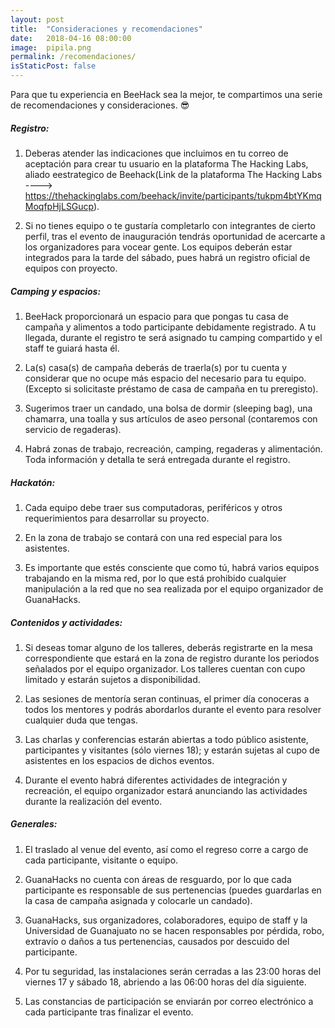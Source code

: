 ```yaml
---
layout: post
title:  "Consideraciones y recomendaciones"
date:   2018-04-16 08:00:00
image:  pipila.png
permalink: /recomendaciones/
isStaticPost: false
---
```


Para que tu experiencia en BeeHack sea la mejor, te compartimos una serie de recomendaciones y consideraciones. 😎

##### Registro:

1. Deberas atender las indicaciones que incluimos en tu correo de aceptación para crear tu usuario en la plataforma The Hacking Labs, aliado eestrategico de Beehack(Link de la plataforma The Hacking Labs ----> https://thehackinglabs.com/beehack/invite/participants/tukpm4btYKmqMoqfpHjLSGucp).

2. Si no tienes equipo o te gustaría completarlo con integrantes de cierto perfil, tras el evento de inauguración tendrás oportunidad de acercarte a los organizadores para vocear gente. Los equipos deberán estar integrados para la tarde del sábado, pues habrá un registro oficial de equipos con proyecto.

##### Camping y espacios:

1. BeeHack proporcionará un espacio para que pongas tu casa de campaña y alimentos a todo participante debidamente registrado. A tu llegada, durante el registro te será asignado tu camping compartido y el staff te guiará hasta él.

2. La(s) casa(s) de campaña deberás de traerla(s) por tu cuenta y considerar que no ocupe más espacio del necesario para tu equipo.
(Excepto si solicitaste préstamo de casa de campaña en tu preregisto).

3. Sugerimos traer un candado, una bolsa de dormir (sleeping bag), una chamarra, una toalla y sus artículos de aseo personal (contaremos con servicio de regaderas).

4. Habrá zonas de trabajo, recreación, camping, regaderas y alimentación. Toda información y detalla te será entregada durante el registro.

##### Hackatón:

1. Cada equipo debe traer sus computadoras, periféricos y otros requerimientos para desarrollar su proyecto.

2. En la zona de trabajo se contará con una red especial para los asistentes.

3. Es importante que estés consciente que como tú, habrá varios equipos trabajando en la misma red, por lo que está prohibido cualquier manipulación a la red que no sea realizada por el equipo organizador de GuanaHacks.

##### Contenidos y actividades:

1. Si deseas tomar alguno de los talleres, deberás registrarte en la mesa correspondiente que estará en la zona de registro durante los periodos señalados por el equipo organizador. Los talleres cuentan con cupo limitado y estarán sujetos a disponibilidad.

2. Las sesiones de mentoría seran continuas, el primer día conoceras a todos los mentores y podrás abordarlos durante el evento para resolver cualquier duda que tengas.

3. Las charlas y conferencias estarán abiertas a todo público asistente, participantes y visitantes (sólo viernes 18); y estarán sujetas al cupo de asistentes en los espacios de dichos eventos.

4. Durante el evento habrá diferentes actividades de integración y recreación, el equipo organizador estará anunciando las actividades durante la realización del evento.

##### Generales:

1. El traslado al venue del evento, así como el regreso corre a cargo de cada participante, visitante o equipo.

2. GuanaHacks no cuenta con áreas de resguardo, por lo que cada participante es responsable de sus pertenencias (puedes guardarlas en la casa de campaña asignada y colocarle un candado).

3. GuanaHacks, sus organizadores, colaboradores, equipo de staff y la Universidad de Guanajuato no se hacen responsables por pérdida, robo, extravío o daños a tus pertenencias, causados por descuido del participante.

4. Por tu seguridad, las instalaciones serán cerradas a las 23:00 horas del viernes 17 y sábado 18, abriendo a las 06:00 horas del día siguiente.

5. Las constancias de participación se enviarán por correo electrónico a cada participante tras finalizar el evento.
